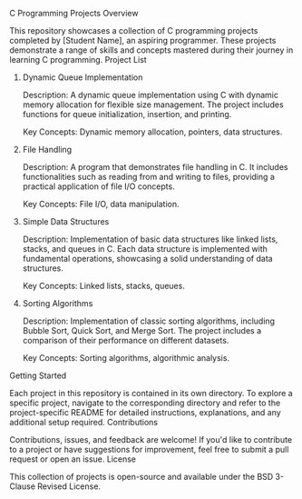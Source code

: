 C Programming Projects
Overview

This repository showcases a collection of C programming projects completed by [Student Name], an aspiring programmer. These projects demonstrate a range of skills and concepts mastered during their journey in learning C programming.
Project List
1. Dynamic Queue Implementation

    Description: A dynamic queue implementation using C with dynamic memory allocation for flexible size management. The project includes functions for queue initialization, insertion, and printing.

    Key Concepts: Dynamic memory allocation, pointers, data structures.

2. File Handling

    Description: A program that demonstrates file handling in C. It includes functionalities such as reading from and writing to files, providing a practical application of file I/O concepts.

    Key Concepts: File I/O, data manipulation.

3. Simple Data Structures

    Description: Implementation of basic data structures like linked lists, stacks, and queues in C. Each data structure is implemented with fundamental operations, showcasing a solid understanding of data structures.

    Key Concepts: Linked lists, stacks, queues.

4. Sorting Algorithms

    Description: Implementation of classic sorting algorithms, including Bubble Sort, Quick Sort, and Merge Sort. The project includes a comparison of their performance on different datasets.

    Key Concepts: Sorting algorithms, algorithmic analysis.

Getting Started

Each project in this repository is contained in its own directory. To explore a specific project, navigate to the corresponding directory and refer to the project-specific README for detailed instructions, explanations, and any additional setup required.
Contributions

Contributions, issues, and feedback are welcome! If you'd like to contribute to a project or have suggestions for improvement, feel free to submit a pull request or open an issue.
License

This collection of projects is open-source and available under the BSD 3-Clause Revised License.
